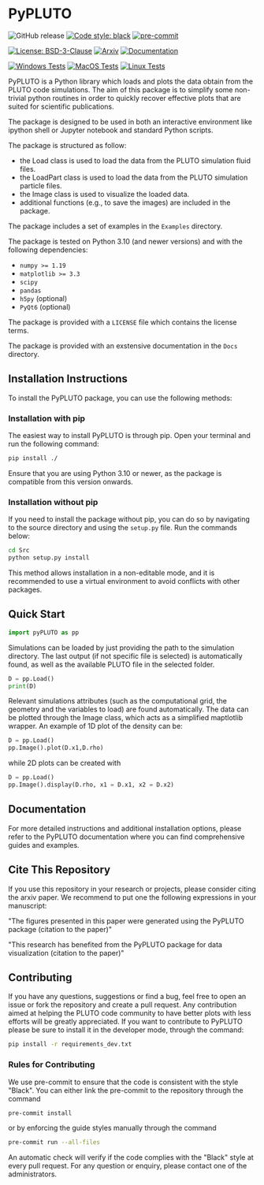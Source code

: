 # PyPLUTO
![GitHub release](https://img.shields.io/github/v/release/GiMattia/PyPLUTO?include_prereleases&label=Github%20Release)
[![Code style: black](https://img.shields.io/badge/code%20style-black-000000.svg)](https://github.com/psf/black)
[![pre-commit](https://github.com/GiMattia/PyPLUTO/actions/workflows/pre-commit.yml/badge.svg)](https://github.com//GiMattia/PyPLUTO/actions/workflows/pre-commit.yml)
<!-- [![Citation Badge](https://api.juleskreuer.eu/citation-badge.php?doi=YOURDOI)](https://juleskreuer.eu/citation-badge/) -->
<!-- ![PyPI](https://img.shields.io/pypi/v/PyPLUTO) -->

[![License: BSD-3-Clause](https://img.shields.io/badge/License-BSD%203--Clause-blue.svg)](https://opensource.org/licenses/BSD-3-Clause)
[![Arxiv](https://img.shields.io/badge/arXiv-2501.09748-8F1515?style=flat&logo=arxiv&logoColor=red)](https://doi.org/10.48550/arXiv.2501.09748)
[![Documentation](https://readthedocs.org/projects/pypluto/badge/?version=latest)](https://pypluto.readthedocs.io/en/latest/?badge=latest)
<!-- [![DOI](https://joss.theoj.org/papers/.../status.svg)](https://doi.org/...) -->


[![Windows Tests](https://github.com/GiMattia/PyPLUTO/actions/workflows/test_windows.yml/badge.svg)](https://github.com/GiMattia/PyPLUTO/actions/workflows/test_windows.yml)
[![MacOS Tests](https://github.com/GiMattia/PyPLUTO/actions/workflows/test_macos.yml/badge.svg)](https://github.com/GiMattia/PyPLUTO/actions/workflows/test_macos.yml)
[![Linux Tests](https://github.com/GiMattia/PyPLUTO/actions/workflows/test_linux.yml/badge.svg)](https://github.com/GiMattia/PyPLUTO/actions/workflows/test_linux.yml)

PyPLUTO is a Python library which loads and plots the data obtain from the
PLUTO code simulations.
The aim of this package is to simplify some non-trivial python routines in order
to quickly recover effective plots that are suited for scientific publications.

The package is designed to be used in both an interactive environment like
ipython shell or Jupyter notebook and standard Python scripts.

The package is structured as follow:

- the Load class is used to load the data from the PLUTO simulation fluid files.
- the LoadPart class is used to load the data from the PLUTO simulation particle files.
- the Image class is used to visualize the loaded data.
- additional functions (e.g., to save the images) are included in the package.

The package includes a set of examples in the `Examples` directory.

The package is tested on Python 3.10 (and newer versions) and with the following dependencies:

- `numpy >= 1.19`
- `matplotlib >= 3.3`
- `scipy`
- `pandas`
- `h5py` (optional)
- `PyQt6` (optional)

The package is provided with a `LICENSE` file which contains the license terms.

The package is provided with an exstensive documentation in the `Docs` directory.

## Installation Instructions

To install the PyPLUTO package, you can use the following methods:

### Installation with pip

The easiest way to install PyPLUTO is through pip. Open your terminal and run the following command:

```bash
pip install ./
```

Ensure that you are using Python 3.10 or newer, as the package is compatible from this version onwards.

### Installation without pip

If you need to install the package without pip, you can do so by navigating to the source directory and using the `setup.py` file. Run the commands below:

```bash
cd Src
python setup.py install
```

This method allows installation in a non-editable mode, and it is recommended to use a virtual environment to avoid conflicts with other packages.

## Quick Start

```python
import pyPLUTO as pp
```

Simulations can be loaded by just providing the path to the simulation directory. The last output (if not specific
file is selected) is automatically found, as well as the available PLUTO file in the selected folder.

```python
D = pp.Load()
print(D)
```

Relevant simulations attributes (such as the computational grid, the geometry and the variables to load) are found automatically.
The data can be plotted through the Image class, which acts as a simplified maptlotlib wrapper.
An example of 1D plot of the density can be:

```python
D = pp.Load()
pp.Image().plot(D.x1,D.rho)
```

while 2D plots can be created with

```python
D = pp.Load()
pp.Image().display(D.rho, x1 = D.x1, x2 = D.x2)
```

## Documentation

For more detailed instructions and additional installation options, please refer to the PyPLUTO documentation where you can find comprehensive guides and examples.

## Cite This Repository

If you use this repository in your research or projects, please consider citing the arxiv paper.
We recommend to put one the following expressions in your manuscript:

"The figures presented in this paper were generated using the PyPLUTO package (citation to the paper)"

"This research has benefited from the PyPLUTO package for data visualization (citation to the paper)"

## Contributing

If you have any questions, suggestions or find a bug, feel free to open an issue or fork the repository and create a pull request.
Any contribution aimed at helping the PLUTO code community to have better plots with less efforts will be greatly appreciated.
If you want to contribute to PyPLUTO please be sure to install it in the developer mode, through the command:

```bash
pip install -r requirements_dev.txt
```

### Rules for Contributing

We use pre-commit to ensure that the code is consistent with the style "Black".
You can either link the pre-commit to the repository through the command

```bash
pre-commit install
```

or by enforcing the guide styles manually through the command

```bash
pre-commit run --all-files
```

An automatic check will verify if the code complies with the "Black" style at every pull request.
For any question or enquiry, please contact one of the administrators.
